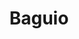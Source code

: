 ---
title: Baguio
description: Images I took from my first solo trip.
slug: baguio-2025
language: en-US
cover:
  folder: baguio-2024
  filename: 20250111_101026.jpg
  fixedSize: 1080
seo:
  twitter:
    url: null
    is_prefixed: false
  og:
    url: null
    is_prefixed: false
layout: gallery-image-grid.njk
source:
  type: gallery
  folder: baguio-2024
parts:
  - content: |
      <h2>Day 1.</h2>
      January 9.
    contentStyle:
      text-align: center
    media:
      - embed: https://iframe.mediadelivery.net/embed/334434/e382c7d9-076e-4ee2-91ef-51dcaefec06e?autoplay=false&loop=false&muted=false&preload=true&responsive=true
        type: embed
        width: 1080
        height: 1080
        grid:
          column: span 4
          row: span 4
      - filename: 20250109_085455.jpg
        type: image
        width: 1080
        height: 1080
        caption: The first photo I took when I arrived in Baguio.
        alt: Painted rock walls with the word "Baguio".
        grid:
          column: span 4
          row: span 4
      - filename: 20250109_090229.jpg
        type: image
        width: 1080
        height: 1080
        caption: Who climbs that?
        alt: Very high stairs towards a church.
        grid:
          column: span 4
          row: span 4
      - filename: 20250109_091428.jpg
        type: image
        width: 4642
        height: 2084
        caption: The first meal I had when I arrived in Baguio.
        alt: Coffee topped with milk foam and a floral design. In the background, a pair of toasted breads and pesto pasta on a white plate.
        grid:
          column: span 4
          row: span 4
      - filename: 20250109_104951.jpg
        type: image
        width: 4642
        height: 3468
        alt: Baguio skyline.
        caption: Baguio skyline as seen from SM City Baguio.
        grid:
          column: span 8
          row: span 4
      - embed: https://iframe.mediadelivery.net/embed/334434/5b6c842b-2c34-4acf-9688-88119d7e8ba3?autoplay=false&loop=false&muted=false&preload=true&responsive=true
        type: embed
        width: 1080
        height: 1080
        grid:
          column: span 6
          row: span 6
      - filename: 20250109_090703.jpg
        type: image
        width: 1080
        height: 1080
        alt: A pink dusty fake flower.
        caption: A pink flower decoration in the coffee shop I entered.
        grid:
          column: span 4
          row: span 4
      - filename: 20250109_100538.jpg
        type: image
        width: 1080
        height: 1080
        alt: A brown bird.
        grid:
          column: span 5
          row: span 4
      - embed: https://iframe.mediadelivery.net/embed/334434/375c78af-46c3-419a-90d0-ee3046bf85c2?autoplay=false&loop=false&muted=false&preload=true&responsive=true
        type: embed
        width: 1080
        height: 1080
        grid:
          column: span 4
          row: span 4
      - filename: 20250109_101111.jpg
        type: image
        width: 1080
        height: 1080
        alt: A snail on a leaf.
        grid:
          column: span 2
          row: span 2
      - filename: 20250109_101119.jpg
        type: image
        width: 1080
        height: 1080
        alt: A snail on a leaf.
        grid:
          column: span 4
          row: span 4
      - filename: 20250109_101402.jpg
        type: image
        width: 1080
        height: 1080
        caption: Around Burnham Park.
        alt: A yellow line painted on a sidewalk. People walk past each other.
        grid:
          column: span 6
          row: span 6
      - filename: 20250109_102912.jpg
        type: image
        width: 1080
        height: 1080
        caption: A beauty, still thriving even in captivity.
        alt: A yellow flower growing inside a steel fencing. The framing of the shot makes it seems like the flower is caged.
        grid:
          column: span 6
          row: span 6
      - filename: 20250109_101805.jpg
        type: image
        width: 1080
        height: 1080
        caption: I was reminded of my brother. He likes chess.
        alt: A chessboard embedded in a stone table in a park with a lot of trees.
        grid:
          column: span 4
          row: span 4
      - filename: 20250109_104933.jpg
        type: image
        width: 4624
        height: 2084
        caption: Lake. With ducks driven by people. I tried that once, it was exhausting.
        alt: A rectangle lake. This was taken from a high point.
        grid:
          column: span 8
          row: span 4
      - filename: 20250109_141132.jpg
        type: image
        width: 1080
        height: 1080
        caption: This was displayed in the lodging I stayed in.
        alt: A print consisting of ochre, sea blue, and marble patterns.
        grid:
          column: span 4
          row: span 4
      - filename: 20250109_131114.jpg
        type: image
        width: 1080
        height: 1080
        caption: Just some leaves.
        alt: Leaves.
        grid:
          column: span 3
          row: span 4
      - filename: 20250109_130937.jpg
        type: image
        width: 1080
        height: 1080
        alt: SM City Baguio.
        grid:
          column: span 4
          row: span 2
      - filename: 20250109_155719.jpg
        type: image
        width: 1080
        height: 1080
        caption: This was okay. I didn't quite like it that much.
        alt: Braised lechon with rice.
        grid:
          column: span 4
          row: span 4
      - embed: https://iframe.mediadelivery.net/embed/334434/ac5f2020-60cd-4867-a1da-826f0363985b?autoplay=false&loop=false&muted=false&preload=true&responsive=true
        type: embed
        width: 1080
        height: 1080
        grid:
          column: span 5
          row: span 5
      - filename: 20250109_104951.jpg
        type: image
        width: 1080
        height: 1080
        alt: Baguio skyline from a different angle.
        grid:
          column: span 11
          row: span 5
      - filename: 20250109_163909.jpg
        type: image
        width: 1080
        height: 1080
        caption: I bought some crystals. I'm a witch.
        alt: Stones on a cleansing bowl.
        grid:
          column: span 2
          row: span 2
      - filename: 20250109_164521.jpg
        type: image
        width: 1080
        height: 1080
        caption: Couldn't finish it.
        alt: Half-finished cup of iced coffee.
        grid:
          column: span 2
          row: span 2
      - filename: 20250109_163947.jpg
        type: image
        width: 1080
        height: 1080
        caption: A mandatory mirror selfie.
        alt: A mirror selfie.
        grid:
          column: span 4
          row: span 4
      - filename: 20250109_164950.jpg
        type: image
        width: 1080
        height: 1080
        alt: A mural of a woman holding a basket.
        grid:
          column: span 4
          row: span 4
      - embed: https://iframe.mediadelivery.net/embed/334434/3051079e-58e8-4fc8-88e1-914d17d51477?autoplay=false&loop=false&muted=false&preload=true&responsive=true
        type: embed
        width: 1080
        height: 1080
        grid:
          column: span 8
          row: span 8
      - filename: 20250109_164957.jpg
        type: image
        width: 1080
        height: 1080
        alt: A lamp post.
        grid:
          column: span 4
          row: span 4
      - filename: 20250109_191508.jpg
        type: image
        width: 1080
        height: 1080
        caption: It rained and I couldn't hail a cab for hours. Decided to stop by and eat. I walked back to the jeepneys, but I got lost so I ended up walking around the city twice.
        alt: An umbrella on a table in KFC.
        grid:
          column: span 4
          row: span 4
  - content: |
      <h2>Day 2.</h2>
      January 10.<br>
      <small>Not a lot of pictures; I slept all afternoon.</small>
    contentStyle:
      text-align: center
    media:
      - filename: 20250110_072511.jpg
        type: image
        width: 1080
        height: 1080
        caption: Yum.
        alt: Toasted bread on a beef lasagna
        grid:
          column: span 3
          row: span 3
      - embed: https://iframe.mediadelivery.net/embed/334434/33050e41-f7cf-4e7d-b2af-2a4778587d02?autoplay=false&loop=false&muted=false&preload=true&responsive=true
        type: embed
        width: 1080
        height: 1080
        grid:
          column: span 3
          row: span 3
      - filename: 20250110_091631.jpg
        type: image
        width: 1080
        height: 1080
        caption: <cite>Sapat Na Sa Sapot</cite>. Copper wire art by <a href="https://instagram.com/kesayaah">@kesayaah</a>
        alt: An artwork depicting three spiders on a web. It's made of copper wires inside a square wooden frame.
        grid:
          column: span 6
          row: span 6
      - filename: 20250110_072146.jpg
        type: image
        width: 1080
        height: 1080
        alt: A cup of foamed coffee and a beeper from the coffee shop Foam Coffee.
        grid:
          column: span 4
          row: span 3
      - filename: 20250110_094011.jpg
        type: image
        width: 1080
        height: 1080
        alt: Skyline from Igorot Stone Kingdom.
        grid:
          column: span 3
          row: span 3
      - filename: 20250109_020603.jpg
        type: image
        width: 1080
        height: 1080
        alt: My rubber shoes.
        grid:
          column: span 6
          row: span 3
          position: bottom
      - embed: https://iframe.mediadelivery.net/embed/334434/a060b9d3-570f-4683-ab24-8e42dd462817?autoplay=false&loop=false&muted=false&preload=true&responsive=true
        type: embed
        width: 1080
        height: 1080
        grid:
          column: span 6
          row: span 6
      - filename: 20250110_100847.jpg
        type: image
        width: 1080
        height: 1080
        caption: This feels <em>extra</em> gay.
        alt: Me on a horse with pink hair.
        grid:
          column: span 4
          row: span 5
      - filename: 20250110_112357.jpg
        type: image
        width: 1080
        height: 1080
        caption: My favorite out of all the meals I had. Kalabasa Soup from Oh My Gulay.
        alt: Pumpkin soup.
        grid:
          column: span 3
          row: span 3
      - embed: https://iframe.mediadelivery.net/embed/334434/c20054d8-a305-458d-af68-5fb21af2a387?autoplay=false&loop=false&muted=false&preload=true&responsive=true
        type: embed
        width: 1080
        height: 1080
        grid:
          column: span 4
          row: span 3
      - filename: 20250110_112303.jpg
        type: image
        width: 1080
        height: 1080
        caption: Did not like this as much. It was still good, but too cheesy and creamy for my tastes.
        alt: Carbonara.
        grid:
          column: span 4
          row: span 4
      - filename: 20250110_091448.jpg
        type: image
        width: 4624
        height: 2604
        alt: Kesayah Damaicat's poster.
        grid:
          column: span 4
          row: span 6
      - embed: https://iframe.mediadelivery.net/embed/334434/98ff7dea-f884-4033-a196-4ed4a45ae294?autoplay=false&loop=false&muted=false&preload=true&responsive=true
        type: embed
        width: 1080
        height: 1080
        grid:
          column: span 8
          row: span 5
      - filename: 20250110_110935.jpg
        type: image
        width: 4624
        height: 2604
        alt: Oh My Gulay's menu.
        grid:
          column: span 2
          row: span 3
      - filename: 20250110_100308.jpg
        type: image
        width: 4624
        height: 2604
        alt: Me.
        grid:
          column: span 4
          row: span 4
  - content: |
      <h2>Day 3.</h2>
      January 11.<br>
      <small>Tons of flowers.</small>
    contentStyle:
      text-align: center
    media:
      - filename: 20250111_074126.jpg
        type: image
        width: 1080
        height: 1080
        caption: Fake but still pretty.
        alt: Flower decorations in a coffee shop.
        grid:
          column: span 4
          row: span 4
      - filename: 20250111_080013.jpg
        type: image
        width: 1080
        height: 1080
        caption: There's strawberry in it.
        alt: Coffee topped with vanilla and strawberry ice cream.
        grid:
          column: span 4
          row: span 4
      - embed: https://iframe.mediadelivery.net/embed/334434/c5ad544d-5451-4e64-8c03-268c9c7d4651?autoplay=false&loop=false&muted=false&preload=true&responsive=true
        type: embed
        width: 1080
        height: 1080
        grid:
          column: span 8
          row: span 8
      - filename: 20250111_100507.jpg
        type: image
        width: 1080
        height: 1080
        caption: I wish I knew what this is called.
        alt: A succulent.
        grid:
          column: span 3
          row: span 5
      - filename: 20250111_100551.jpg
        type: image
        width: 1080
        height: 1080
        caption: The star of the show.
        alt: An orange cat.
        grid:
          column: span 5
          row: span 4
      - filename: 20250111_101026.jpg
        type: image
        width: 1080
        height: 1080
        caption: There's something poetic about being a fake sunflower in a botanical garden.
        alt: A fake sunflower. The sun shines only for it.
        grid:
          column: span 6
          row: span 6
      - filename: 20250111_100725.jpg
        type: image
        width: 1080
        height: 1080
        alt: Cacti.
        grid:
          column: span 4
          row: span 3
      - filename: 20250111_100756.jpg
        type: image
        width: 1080
        height: 1080
        alt: Succulents.
        grid:
          column: span 4
          row: span 3
      - filename: 20250111_100848.jpg
        type: image
        width: 1080
        height: 1080
        alt: Vibrant red cacti
        grid:
          column: span 3
          row: span 3
      - filename: 20250111_100741.jpg
        type: image
        width: 1080
        height: 1080
        alt: Cacti.
        grid:
          column: span 3
          row: span 5
      - embed: https://iframe.mediadelivery.net/embed/334434/c20054d8-a305-458d-af68-5fb21af2a387?autoplay=false&loop=false&muted=false&preload=true&responsive=true
        type: embed
        width: 1080
        height: 1080
        grid:
          column: span 10
          row: span 6
      - filename: 20250111_100714.jpg
        type: image
        width: 1080
        height: 540
        alt: Scopa cactus.
        grid:
          column: span 6
          row: span 6
      - filename: 20250111_100809.jpg
        type: image
        width: 1080
        height: 1080
        alt: Succulents.
        grid:
          column: span 3
          row: span 3
---